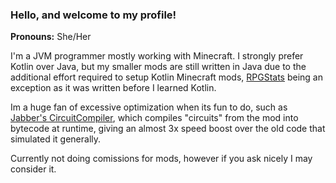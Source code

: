 ### Hello, and welcome to my profile!

**Pronouns:** She/Her

I'm a JVM programmer mostly working with Minecraft. I strongly prefer Kotlin over Java, but my smaller mods are still written in Java due to the additional effort required to setup Kotlin Minecraft mods, [RPGStats](https://github.com/SilverAndro/RPGStats) being an exception as it was written before I learned Kotlin.

Im a huge fan of excessive optimization when its fun to do, such as [Jabber's CircuitCompiler](https://github.com/SilverAndro/Jabber/blob/master/src/main/kotlin/mc/jabber/core/asm/CircuitCompiler.kt), which compiles "circuits" from the mod into bytecode at runtime, giving an almost 3x speed boost over the old code that simulated it generally.

Currently not doing comissions for mods, however if you ask nicely I may consider it.
